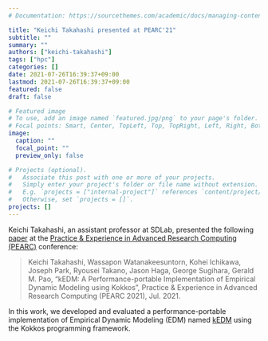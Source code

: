 ```yaml
---
# Documentation: https://sourcethemes.com/academic/docs/managing-content/

title: "Keichi Takahashi presented at PEARC'21"
subtitle: ""
summary: ""
authors: ["keichi-takahashi"]
tags: ["hpc"]
categories: []
date: 2021-07-26T16:39:37+09:00
lastmod: 2021-07-26T16:39:37+09:00
featured: false
draft: false

# Featured image
# To use, add an image named `featured.jpg/png` to your page's folder.
# Focal points: Smart, Center, TopLeft, Top, TopRight, Left, Right, BottomLeft, Bottom, BottomRight.
image:
  caption: ""
  focal_point: ""
  preview_only: false

# Projects (optional).
#   Associate this post with one or more of your projects.
#   Simply enter your project's folder or file name without extension.
#   E.g. `projects = ["internal-project"]` references `content/project/deep-learning/index.md`.
#   Otherwise, set `projects = []`.
projects: []
---
```


Keichi Takahashi, an assistant professor at SDLab, presented the following
[paper](https://dl.acm.org/doi/10.1145/3437359.3465571) at the [Practice &
Experience in Advanced Research Computing (PEARC)](https://pearc.acm.org/pearc21/)
conference:

> Keichi Takahashi, Wassapon Watanakeesuntorn, Kohei Ichikawa, Joseph Park,
> Ryousei Takano, Jason Haga, George Sugihara, Gerald M. Pao, “kEDM: A
> Performance-portable Implementation of Empirical Dynamic Modeling using
> Kokkos”, Practice & Experience in Advanced Research Computing (PEARC 2021),
> Jul. 2021.

In this work, we developed and evaluated a performance-portable implementation
of Empirical Dynamic Modeling (EDM) named [kEDM](https://github.com/keichi/kEDM)
using the Kokkos programming framework.
